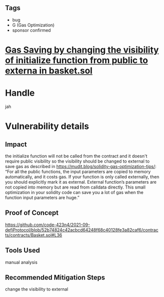 ## Tags

- bug
- G (Gas Optimization)
- sponsor confirmed

# [Gas Saving by changing the visibility of initialize function from public to externa in basket.sol](https://github.com/code-423n4/2021-09-defiprotocol-findings/issues/4) 

# Handle

jah


# Vulnerability details

## Impact
the initialize function will not be called from the contract and  it  doesn't require public visibility so the visibility should be changed to external to save gas as  described in https://mudit.blog/solidity-gas-optimization-tips/: “For all the public functions, the input parameters are copied to memory automatically, and it costs gas. If your function is only called externally, then you should explicitly mark it as external. External function’s parameters are not copied into memory but are read from calldata directly. This small optimization in your solidity code can save you a lot of gas when the function input parameters are huge.”   

## Proof of Concept
https://github.com/code-423n4/2021-09-defiProtocol/blob/52b74824c42acbcd64248f68c40128fe3a82caf6/contracts/contracts/Basket.sol#L36

## Tools Used
manual analysis 
## Recommended Mitigation Steps
change the visibility to external

